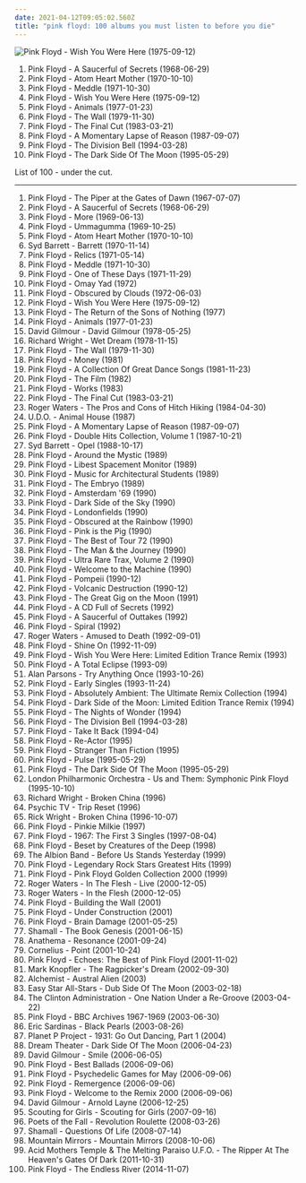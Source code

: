 ```yaml
---
date: 2021-04-12T09:05:02.560Z
title: "pink floyd: 100 albums you must listen to before you die"
---
```

![Pink Floyd - Wish You Were Here (1975-09-12)](http://coverartarchive.org/release/a2f73eb8-eee6-3588-8909-9046058a468e/18848883141-500.jpg "Pink Floyd - Wish You Were Here (1975-09-12)")
<ol class="albums">
<li data-cover="http://coverartarchive.org/release/164516d8-4fcf-3191-86cf-afcbf27eb055/5898666587-500.jpg" data-tags="psychedelic rock, psychedelic, progressive rock" role="button">Pink Floyd - A Saucerful of Secrets (1968-06-29)</li>
<li data-cover="http://coverartarchive.org/release/99bb4f7c-753f-34bf-bf10-71ce81a7db3e/14225359048-500.jpg" data-tags="progressive rock" role="button">Pink Floyd - Atom Heart Mother (1970-10-10)</li>
<li data-cover="http://coverartarchive.org/release/7acaa9ab-048c-3c82-8623-ea9b777137ac/2550522708-500.jpg" data-tags="progressive rock" role="button">Pink Floyd - Meddle (1971-10-30)</li>
<li data-cover="http://coverartarchive.org/release/a2f73eb8-eee6-3588-8909-9046058a468e/18848883141-500.jpg" data-tags="progressive rock" role="button">Pink Floyd - Wish You Were Here (1975-09-12)</li>
<li data-cover="http://coverartarchive.org/release/32f76eef-5004-3e80-bdf8-912298896134/14402610216-500.jpg" data-tags="progressive rock" role="button">Pink Floyd - Animals (1977-01-23)</li>
<li data-cover="http://coverartarchive.org/release/d4611812-e7cd-42bf-885a-b1cea9fd52bc/9371075020-500.jpg" data-tags="progressive rock" role="button">Pink Floyd - The Wall (1979-11-30)</li>
<li data-cover="https://img.discogs.com/iKg8rhotc6r-TF83GQpgvO9tNbM=/fit-in/600x600/filters:strip_icc():format(jpeg):mode_rgb():quality(90)/discogs-images/R-5902968-1518109711-5321.jpeg.jpg" data-tags="progressive rock" role="button">Pink Floyd - The Final Cut (1983-03-21)</li>
<li data-cover="http://coverartarchive.org/release/71598c54-c968-4d00-8ca2-d03d99c97004/9840887264-500.jpg" data-tags="progressive rock" role="button">Pink Floyd - A Momentary Lapse of Reason (1987-09-07)</li>
<li data-cover="http://coverartarchive.org/release/a1a86e05-c23f-4a40-b50a-14dd7da379f2/14630330088-500.jpg" data-tags="progressive rock" role="button">Pink Floyd - The Division Bell (1994-03-28)</li>
<li data-cover="http://coverartarchive.org/release/24ce2ec1-7b23-32f8-a92c-c576e054159b/16049538493-500.jpg" data-tags="progressive rock" role="button">Pink Floyd - The Dark Side Of The Moon (1995-05-29)</li>
</ol>
List of 100 - under the cut.
<!-- more -->

_________________

<ol class="albums">
<li data-cover="https://img.discogs.com/N-POZvhiJDjoIAmJFs3zunAdVxc=/fit-in/600x599/filters:strip_icc():format(jpeg):mode_rgb():quality(90)/discogs-images/R-2436741-1448794563-6047.jpeg.jpg" data-tags="psychedelic rock, psychedelic" role="button">
Pink Floyd - The Piper at the Gates of Dawn (1967-07-07)
</li>
<li data-cover="http://coverartarchive.org/release/164516d8-4fcf-3191-86cf-afcbf27eb055/5898666587-500.jpg" data-tags="psychedelic rock, psychedelic, progressive rock" role="button">
Pink Floyd - A Saucerful of Secrets (1968-06-29)
</li>
<li data-cover="http://coverartarchive.org/release/3ac5a1f8-51d0-3db3-bfdc-c5803d8f2799/14207788461-500.jpg" data-tags="progressive rock, psychedelic rock, 60s, soundtrack" role="button">
Pink Floyd - More (1969-06-13)
</li>
<li data-cover="http://coverartarchive.org/release/53e9678a-90dd-3c32-8d28-1584b612f95f/9839280602-500.jpg" data-tags="psychedelic rock, progressive rock" role="button">
Pink Floyd - Ummagumma (1969-10-25)
</li>
<li data-cover="http://coverartarchive.org/release/99bb4f7c-753f-34bf-bf10-71ce81a7db3e/14225359048-500.jpg" data-tags="progressive rock" role="button">
Pink Floyd - Atom Heart Mother (1970-10-10)
</li>
<li data-cover="https://img.discogs.com/xDHGJbZjULblPfKijXfSfYSwsoI=/fit-in/500x500/filters:strip_icc():format(jpeg):mode_rgb():quality(90)/discogs-images/R-670615-1228830557.jpeg.jpg" data-tags="psychedelic, psychedelic rock" role="button">
Syd Barrett - Barrett (1970-11-14)
</li>
<li data-cover="http://coverartarchive.org/release/24dd5402-4f63-3648-bcd2-edcb91896d6c/14265700473-500.jpg" data-tags="psychedelic rock, psychedelic, pink floyd" role="button">
Pink Floyd - Relics (1971-05-14)
</li>
<li data-cover="http://coverartarchive.org/release/7acaa9ab-048c-3c82-8623-ea9b777137ac/2550522708-500.jpg" data-tags="progressive rock" role="button">
Pink Floyd - Meddle (1971-10-30)
</li>
<li data-cover="http://coverartarchive.org/release/e2f664fd-c2d7-499d-95b2-975316bca85e/14519659093-500.jpg" data-tags="pink floyd" role="button">
Pink Floyd - One of These Days (1971-11-29)
</li>
<li data-cover="http://coverartarchive.org/release/a87679ce-b66c-47c8-8bd2-cc4733f4d1c7/14333798318-500.jpg" data-tags="pink floyd" role="button">
Pink Floyd - Omay Yad (1972)
</li>
<li data-cover="https://img.discogs.com/zc3ziFn38yiirxhkQ69ag_DjLe0=/fit-in/600x600/filters:strip_icc():format(jpeg):mode_rgb():quality(90)/discogs-images/R-643604-1280147837.jpeg.jpg" data-tags="progressive rock" role="button">
Pink Floyd - Obscured by Clouds (1972-06-03)
</li>
<li data-cover="http://coverartarchive.org/release/a2f73eb8-eee6-3588-8909-9046058a468e/18848883141-500.jpg" data-tags="progressive rock" role="button">
Pink Floyd - Wish You Were Here (1975-09-12)
</li>
<li data-cover="https://img.discogs.com/2ij4GTqQs9GzcXVoxyZCbJTpAQg=/fit-in/576x512/filters:strip_icc():format(jpeg):mode_rgb():quality(90)/discogs-images/R-3883211-1347987449-8859.jpeg.jpg" data-tags="pink floyd" role="button">
Pink Floyd - The Return of the Sons of Nothing (1977)
</li>
<li data-cover="http://coverartarchive.org/release/32f76eef-5004-3e80-bdf8-912298896134/14402610216-500.jpg" data-tags="progressive rock" role="button">
Pink Floyd - Animals (1977-01-23)
</li>
<li data-cover="http://coverartarchive.org/release/8793ad9f-ed81-4355-afcb-4b663ff14f86/1965116372-500.jpg" data-tags="progressive rock" role="button">
David Gilmour - David Gilmour (1978-05-25)
</li>
<li data-cover="https://img.discogs.com/0yrEiyDsOslpS69MvvW1tG-RK5I=/fit-in/600x594/filters:strip_icc():format(jpeg):mode_rgb():quality(90)/discogs-images/R-409930-1506580136-9788.jpeg.jpg" data-tags="soft rock, progressive rock, rockstar, wright is never wrong" role="button">
Richard Wright - Wet Dream (1978-11-15)
</li>
<li data-cover="http://coverartarchive.org/release/d4611812-e7cd-42bf-885a-b1cea9fd52bc/9371075020-500.jpg" data-tags="progressive rock" role="button">
Pink Floyd - The Wall (1979-11-30)
</li>
<li data-cover="http://coverartarchive.org/release/c0fc373b-a102-490d-8cb1-40263c9d0381/14437404770-500.jpg" data-tags="pink floyd" role="button">
Pink Floyd - Money (1981)
</li>
<li data-cover="http://coverartarchive.org/release/985f059e-d503-378f-9e27-7c2f104653c5/18902154264-500.jpg" data-tags="classic rock, pink floyd, progressive rock" role="button">
Pink Floyd - A Collection Of Great Dance Songs (1981-11-23)
</li>
<li data-cover="https://img.discogs.com/pZtovo9k-ZmVlcbTzx-_13uOYHU=/fit-in/600x602/filters:strip_icc():format(jpeg):mode_rgb():quality(90)/discogs-images/R-2527357-1476306978-1191.jpeg.jpg" data-tags="opera, rock, hard rock, progressive rock, pink floyd" role="button">
Pink Floyd - The Film (1982)
</li>
<li data-cover="http://coverartarchive.org/release/0304caae-7e73-4edd-b807-174735911ff5/14452443858-500.jpg" data-tags="pink floyd, progressive rock" role="button">
Pink Floyd - Works (1983)
</li>
<li data-cover="https://img.discogs.com/iKg8rhotc6r-TF83GQpgvO9tNbM=/fit-in/600x600/filters:strip_icc():format(jpeg):mode_rgb():quality(90)/discogs-images/R-5902968-1518109711-5321.jpeg.jpg" data-tags="progressive rock" role="button">
Pink Floyd - The Final Cut (1983-03-21)
</li>
<li data-cover="http://coverartarchive.org/release/6511241e-4e87-4bed-ac22-a012523c58b8/2978187379-500.jpg" data-tags="progressive rock" role="button">
Roger Waters - The Pros and Cons of Hitch Hiking (1984-04-30)
</li>
<li data-cover="https://img.discogs.com/cfc9e7fd50d7c9c08931869b95f6849a01d0635d/images/spacer.gif" data-tags="heavy metal" role="button">
U.D.O. - Animal House (1987)
</li>
<li data-cover="http://coverartarchive.org/release/71598c54-c968-4d00-8ca2-d03d99c97004/9840887264-500.jpg" data-tags="progressive rock" role="button">
Pink Floyd - A Momentary Lapse of Reason (1987-09-07)
</li>
<li data-cover="https://img.discogs.com/sei3QGagP9Kz4-tu-L0temZK1p4=/fit-in/600x601/filters:strip_icc():format(jpeg):mode_rgb():quality(90)/discogs-images/R-656415-1280148068.jpeg.jpg" data-tags="pink floyd" role="button">
Pink Floyd - Double Hits Collection, Volume 1 (1987-10-21)
</li>
<li data-cover="http://coverartarchive.org/release/45e99e44-c955-4d44-94b9-8f0e1593fa12/23911853040-500.jpg" data-tags="psychedelic rock, classic rock, psychedelic" role="button">
Syd Barrett - Opel (1988-10-17)
</li>
<li data-cover="http://coverartarchive.org/release/068a2d4e-6f71-44e8-b0f9-65aa98f7f964/27206568210-500.jpg" data-tags="pink floyd" role="button">
Pink Floyd - Around the Mystic (1989)
</li>
<li data-cover="http://coverartarchive.org/release/df2f52b4-ccea-4ba5-932a-6e0bf9d946e5/28719054054-500.jpg" data-tags="pink floyd" role="button">
Pink Floyd - Libest Spacement Monitor (1989)
</li>
<li data-cover="http://coverartarchive.org/release/f350379e-932c-4337-898b-c7184a1b677c/26730463901-500.jpg" data-tags="pink floyd" role="button">
Pink Floyd - Music for Architectural Students (1989)
</li>
<li data-cover="http://coverartarchive.org/release/921c0181-c6b0-4804-a851-caa7634e53ae/13498136856-500.jpg" data-tags="pink floyd" role="button">
Pink Floyd - The Embryo (1989)
</li>
<li data-cover="https://img.discogs.com/y2OasXXRniX6TG_Awj_xHPxwwvw=/fit-in/600x536/filters:strip_icc():format(jpeg):mode_rgb():quality(90)/discogs-images/R-2466411-1455885631-3300.jpeg.jpg" data-tags="pink floyd" role="button">
Pink Floyd - Amsterdam '69 (1990)
</li>
<li data-cover="https://img.discogs.com/sei3QGagP9Kz4-tu-L0temZK1p4=/fit-in/600x601/filters:strip_icc():format(jpeg):mode_rgb():quality(90)/discogs-images/R-656415-1280148068.jpeg.jpg" data-tags="progressive rock, classic rock, psychedelic rock" role="button">
Pink Floyd - Dark Side of the Sky (1990)
</li>
<li data-cover="https://img.discogs.com/y2OasXXRniX6TG_Awj_xHPxwwvw=/fit-in/600x536/filters:strip_icc():format(jpeg):mode_rgb():quality(90)/discogs-images/R-2466411-1455885631-3300.jpeg.jpg" data-tags="pink floyd" role="button">
Pink Floyd - Londonfields (1990)
</li>
<li data-cover="https://img.discogs.com/sei3QGagP9Kz4-tu-L0temZK1p4=/fit-in/600x601/filters:strip_icc():format(jpeg):mode_rgb():quality(90)/discogs-images/R-656415-1280148068.jpeg.jpg" data-tags="70s, pink floyd, guitar virtuoso" role="button">
Pink Floyd - Obscured at the Rainbow (1990)
</li>
<li data-cover="http://coverartarchive.org/release/08245a23-9b49-4d72-bf41-919bae71ad92/2027886586-500.jpg" data-tags="pink floyd, progressive rock" role="button">
Pink Floyd - Pink is the Pig (1990)
</li>
<li data-cover="http://coverartarchive.org/release/6fdb215f-55d9-4a72-ae27-ed2b828a5925/27224128554-500.jpg" data-tags="pink floyd" role="button">
Pink Floyd - The Best of Tour 72 (1990)
</li>
<li data-cover="http://coverartarchive.org/release/42dc95e4-975f-4c81-8d27-b9b324fc33cf/16327686467-500.jpg" data-tags="classic rock, pink floyd" role="button">
Pink Floyd - The Man & the Journey (1990)
</li>
<li data-cover="http://coverartarchive.org/release/01a4cbf4-6fbe-41cc-9c0d-0a2297a7fc73/6929285093-500.jpg" data-tags="pink floyd, pink floyd 26 - vol 2" role="button">
Pink Floyd - Ultra Rare Trax, Volume 2 (1990)
</li>
<li data-cover="http://coverartarchive.org/release/8d0d77aa-b955-4ca6-9c26-d4db1e358329/9433620776-500.jpg" data-tags="pink floyd, psychedelic-space rock" role="button">
Pink Floyd - Welcome to the Machine (1990)
</li>
<li data-cover="http://coverartarchive.org/release/75b1c878-9518-4f7c-842e-5445e6c70f69/26927826204-500.jpg" data-tags="pink floyd" role="button">
Pink Floyd - Pompeii (1990-12)
</li>
<li data-cover="http://coverartarchive.org/release/a5b79ce4-50cc-42a7-9ff6-6c5cd187eb02/13515423691-500.jpg" data-tags="70s, progressive rock, pink floyd" role="button">
Pink Floyd - Volcanic Destruction (1990-12)
</li>
<li data-cover="https://img.discogs.com/C-NiyF_RDbhblcTMCb5oB1OYFwY=/fit-in/600x580/filters:strip_icc():format(jpeg):mode_rgb():quality(90)/discogs-images/R-11846240-1523449975-5686.jpeg.jpg" data-tags="pink floyd" role="button">
Pink Floyd - The Great Gig on the Moon (1991)
</li>
<li data-cover="http://coverartarchive.org/release/c5d5cf6b-6edd-4b2b-8947-40d67a32e441/8217785879-500.jpg" data-tags="pink floyd" role="button">
Pink Floyd - A CD Full of Secrets (1992)
</li>
<li data-cover="https://img.discogs.com/YbGRzz66eROCZ4A7PYK12_e3IX0=/fit-in/600x600/filters:strip_icc():format(jpeg):mode_rgb():quality(90)/discogs-images/R-656420-1280147178.jpeg.jpg" data-tags="60s, psychedelic, psychedelia, pink floyd, terrascopic" role="button">
Pink Floyd - A Saucerful of Outtakes (1992)
</li>
<li data-cover="http://coverartarchive.org/release/1a8d81fa-5fa1-4f78-aca8-447c8c0baac7/26730803938-500.jpg" data-tags="pink floyd" role="button">
Pink Floyd - Spiral (1992)
</li>
<li data-cover="http://coverartarchive.org/release/c1b3f914-0b7f-3ee2-90ff-df83a62f4eb6/15706012837-500.jpg" data-tags="progressive rock" role="button">
Roger Waters - Amused to Death (1992-09-01)
</li>
<li data-cover="http://coverartarchive.org/release/b6943dc7-5a36-3978-ab27-62add09b00ba/7041107569-500.jpg" data-tags="pink floyd" role="button">
Pink Floyd - Shine On (1992-11-09)
</li>
<li data-cover="http://coverartarchive.org/release/e9f89509-a8cb-44b1-8436-c071889e361f/21936264419-500.jpg" data-tags="trance" role="button">
Pink Floyd - Wish You Were Here: Limited Edition Trance Remix (1993)
</li>
<li data-cover="http://coverartarchive.org/release/067a768e-9c7c-4581-a290-56ae6b0946ce/2841373384-500.jpg" data-tags="pink floyd" role="button">
Pink Floyd - A Total Eclipse (1993-09)
</li>
<li data-cover="http://coverartarchive.org/release/e1a03c0a-ff86-31b0-ad3e-27bcf758a14a/7108619466-500.jpg" data-tags="progressive rock" role="button">
Alan Parsons - Try Anything Once (1993-10-26)
</li>
<li data-cover="http://coverartarchive.org/release/1ecc78a8-ae27-45d4-8d92-998822852fcd/22775064330-500.jpg" data-tags="pink floyd" role="button">
Pink Floyd - Early Singles (1993-11-24)
</li>
<li data-cover="http://coverartarchive.org/release/aaeaf61f-62cc-4c1d-85eb-3972d7ef41e9/21936046981-500.jpg" data-tags="remix, pink floyd" role="button">
Pink Floyd - Absolutely Ambient: The Ultimate Remix Collection (1994)
</li>
<li data-cover="http://coverartarchive.org/release/40677611-bc3b-459c-94b1-03c8d642d95d/1620377974-500.jpg" data-tags="progressive rock, remix, pink floyd" role="button">
Pink Floyd - Dark Side of the Moon: Limited Edition Trance Remix (1994)
</li>
<li data-cover="http://coverartarchive.org/release/a6d917ab-7fb5-42d9-8159-b5fc6d8894e5/26727917920-500.jpg" data-tags="pink floyd" role="button">
Pink Floyd - The Nights of Wonder (1994)
</li>
<li data-cover="http://coverartarchive.org/release/a1a86e05-c23f-4a40-b50a-14dd7da379f2/14630330088-500.jpg" data-tags="progressive rock" role="button">
Pink Floyd - The Division Bell (1994-03-28)
</li>
<li data-cover="http://coverartarchive.org/release/d08d8f5b-5489-428e-961c-ec7cc553eea1/9435059423-500.jpg" data-tags="pink floyd" role="button">
Pink Floyd - Take It Back (1994-04)
</li>
<li data-cover="https://img.discogs.com/y2OasXXRniX6TG_Awj_xHPxwwvw=/fit-in/600x536/filters:strip_icc():format(jpeg):mode_rgb():quality(90)/discogs-images/R-2466411-1455885631-3300.jpeg.jpg" data-tags="pink floyd" role="button">
Pink Floyd - Re-Actor (1995)
</li>
<li data-cover="http://coverartarchive.org/release/f0411191-e6d2-487e-b90b-f19bd2030bae/9587789382-500.jpg" data-tags="pink floyd" role="button">
Pink Floyd - Stranger Than Fiction (1995)
</li>
<li data-cover="http://coverartarchive.org/release/dc9ed97b-4551-4a5b-8ab5-5776b5d75600/26944550465-500.jpg" data-tags="progressive rock" role="button">
Pink Floyd - Pulse (1995-05-29)
</li>
<li data-cover="http://coverartarchive.org/release/24ce2ec1-7b23-32f8-a92c-c576e054159b/16049538493-500.jpg" data-tags="progressive rock" role="button">
Pink Floyd - The Dark Side Of The Moon (1995-05-29)
</li>
<li data-cover="http://coverartarchive.org/release/0db3ea6a-5bfc-3a87-aaa1-1842d6722558/7060575433-500.jpg" data-tags="orchestra, my own discovery mode" role="button">
London Philharmonic Orchestra - Us and Them: Symphonic Pink Floyd (1995-10-10)
</li>
<li data-cover="http://coverartarchive.org/release/5db0e55f-51ea-426f-ad1a-a7359bf92195/15633609519-500.jpg" data-tags="progressive rock" role="button">
Richard Wright - Broken China (1996)
</li>
<li data-cover="http://coverartarchive.org/release/a12ee6f3-bcb8-4d86-9112-0a0ff8e35751/19061834565-500.jpg" data-tags="psychedelic, atmospheric, pink floyd, pagan, 90's, pastoral, my best discoveries, cyber-beatnik, fines 15 minus of me life, p tv, favorite and important albums - in no particular order" role="button">
Psychic TV - Trip Reset (1996)
</li>
<li data-cover="http://coverartarchive.org/release/c660b3aa-3cfe-492b-b1ec-06bbb33e637d/15790105624-500.jpg" data-tags="progressive rock" role="button">
Rick Wright - Broken China (1996-10-07)
</li>
<li data-cover="https://img.discogs.com/sei3QGagP9Kz4-tu-L0temZK1p4=/fit-in/600x601/filters:strip_icc():format(jpeg):mode_rgb():quality(90)/discogs-images/R-656415-1280148068.jpeg.jpg" data-tags="pink floyd" role="button">
Pink Floyd - Pinkie Milkie (1997)
</li>
<li data-cover="http://coverartarchive.org/release/47d05d4d-f62e-48c5-aa8c-09597cb52616/25985902238-500.jpg" data-tags="60s" role="button">
Pink Floyd - 1967: The First 3 Singles (1997-08-04)
</li>
<li data-cover="https://img.discogs.com/Hjpzm9PYe9ORZAJKHBzkaeF4F9M=/fit-in/300x300/filters:strip_icc():format(jpeg):mode_rgb():quality(90)/discogs-images/R-5185859-1386863138-6688.jpeg.jpg" data-tags="pink floyd" role="button">
Pink Floyd - Beset by Creatures of the Deep (1998)
</li>
<li data-cover="https://img.discogs.com/sJv05ptl6uDOLZhc1dobWbBCy7c=/fit-in/600x596/filters:strip_icc():format(jpeg):mode_rgb():quality(90)/discogs-images/R-2056247-1261314219.jpeg.jpg" data-tags="folk, pink floyd, smooth instrumental violin, rolling stones live" role="button">
The Albion Band - Before Us Stands Yesterday (1999)
</li>
<li data-cover="http://coverartarchive.org/release/e726d02c-b61f-476f-99ed-5bf2574a6047/1223044263-500.jpg" data-tags="pink floyd" role="button">
Pink Floyd - Legendary Rock Stars Greatest Hits (1999)
</li>
<li data-cover="https://img.discogs.com/C-NiyF_RDbhblcTMCb5oB1OYFwY=/fit-in/600x580/filters:strip_icc():format(jpeg):mode_rgb():quality(90)/discogs-images/R-11846240-1523449975-5686.jpeg.jpg" data-tags="pink floyd" role="button">
Pink Floyd - Pink Floyd Golden Collection 2000 (1999)
</li>
<li data-cover="http://coverartarchive.org/release/ca924b72-449c-3bcf-a8f4-56c2cb1e5597/28952938691-500.jpg" data-tags="pink floyd, live, ohuenno" role="button">
Roger Waters - In The Flesh - Live (2000-12-05)
</li>
<li data-cover="http://coverartarchive.org/release/9bb70a8a-5373-40da-a1cd-df471f3c72da/10078216881-500.jpg" data-tags="progressive rock" role="button">
Roger Waters - In the Flesh (2000-12-05)
</li>
<li data-cover="http://coverartarchive.org/release/6bfbb247-7039-433d-90f0-732d66bee5dc/6935505569-500.jpg" data-tags="pink floyd" role="button">
Pink Floyd - Building the Wall (2001)
</li>
<li data-cover="http://coverartarchive.org/release/8dc157b9-8ef1-4c00-8eb7-0e25fdd341ea/23197881873-500.jpg" data-tags="pink floyd" role="button">
Pink Floyd - Under Construction (2001)
</li>
<li data-cover="https://img.discogs.com/N-POZvhiJDjoIAmJFs3zunAdVxc=/fit-in/600x599/filters:strip_icc():format(jpeg):mode_rgb():quality(90)/discogs-images/R-2436741-1448794563-6047.jpeg.jpg" data-tags="pink floyd" role="button">
Pink Floyd - Brain Damage (2001-05-25)
</li>
<li data-cover="http://coverartarchive.org/release/a247a8e2-09b5-4558-ba34-babae45544de/14527989431-500.jpg" data-tags="german, space rock, psychedelic rock, progressive rock, art rock, krautrock, classic rock, symphonic rock" role="button">
Shamall - The Book Genesis (2001-06-15)
</li>
<li data-cover="https://img.discogs.com/zE1g7EfR92bN-uRdWuFEdTw8lvQ=/fit-in/600x960/filters:strip_icc():format(jpeg):mode_rgb():quality(90)/discogs-images/R-3695431-1552089588-2064.jpeg.jpg" data-tags="melancholic" role="button">
Anathema - Resonance (2001-09-24)
</li>
<li data-cover="http://coverartarchive.org/release/d467e488-2fae-4175-918b-7c9d10f43737/2876340833-500.jpg" data-tags="japanese" role="button">
Cornelius - Point (2001-10-24)
</li>
<li data-cover="http://coverartarchive.org/release/2a49d08f-5dfc-4ba6-8b40-537e3aa778bd/8035853353-500.jpg" data-tags="progressive rock" role="button">
Pink Floyd - Echoes: The Best of Pink Floyd (2001-11-02)
</li>
<li data-cover="http://coverartarchive.org/release/a2e94b5a-582a-4ca2-bcf8-5662c784ffb3/19316536645-500.jpg" data-tags="rock, mark knopfler" role="button">
Mark Knopfler - The Ragpicker's Dream (2002-09-30)
</li>
<li data-cover="http://coverartarchive.org/release/fcea685b-f945-4212-be34-4a255533498c/18640209400-500.jpg" data-tags="progressive metal" role="button">
Alchemist - Austral Alien (2003)
</li>
<li data-cover="http://coverartarchive.org/release/5c285b48-a2ee-4328-9398-d7b971272c05/5795022837-500.jpg" data-tags="dub, reggae" role="button">
Easy Star All-Stars - Dub Side Of The Moon (2003-02-18)
</li>
<li data-cover="https://img.discogs.com/d0S5G4AxUjUaYEe_slYUyH4IZf8=/fit-in/600x607/filters:strip_icc():format(jpeg):mode_rgb():quality(90)/discogs-images/R-1860040-1248374377.jpeg.jpg" data-tags="jazz, progressive rock, prog, marianne velvart, jrcrichardson, duncan parsons, jrc richardson, marc catley, paleys watch, cakeflap" role="button">
The Clinton Administration - One Nation Under a Re-Groove (2003-04-22)
</li>
<li data-cover="http://coverartarchive.org/release/9197db83-31b5-4eaa-9e96-1dc08ae5aa39/26886372116-500.jpg" data-tags="have on vinyl" role="button">
Pink Floyd - BBC Archives 1967-1969 (2003-06-30)
</li>
<li data-cover="https://img.discogs.com/2db7W1kyzQ9ocVZ88XzDb4NfJ-w=/fit-in/591x531/filters:strip_icc():format(jpeg):mode_rgb():quality(90)/discogs-images/R-2905319-1362137952-5607.jpeg.jpg" data-tags="delta blues, vblues" role="button">
Eric Sardinas - Black Pearls (2003-08-26)
</li>
<li data-cover="http://coverartarchive.org/release/2a53791c-fd72-4181-9f60-2d6360658e65/4145232980-500.jpg" data-tags="classic rock, rock, hard rock, progressive rock, pink floyd, bap, europe, yes, guns n roses, melodic rock, toto, led zeppelin, asia, cinderella, carole king, slash, roxy music, joan jett, survivor, journey, 80s rock, scorpions, saga, tony carey, udo lindenberg, alan parsons, peter maffay, suzi quatro, air supply, robin beck, 80s prog, julian thome, planetpcarey" role="button">
Planet P Project - 1931: Go Out Dancing, Part 1 (2004)
</li>
<li data-cover="http://coverartarchive.org/release/1e549bcc-c5c8-4a75-a131-027660da83d0/1281689911-500.jpg" data-tags="progressive rock, cover" role="button">
Dream Theater - Dark Side Of The Moon (2006-04-23)
</li>
<li data-cover="https://img.discogs.com/QwCGnBony9z8q-lt9Rxh4QKlH_Y=/fit-in/600x600/filters:strip_icc():format(jpeg):mode_rgb():quality(90)/discogs-images/R-7479861-1442504781-9415.jpeg.jpg" data-tags="pink floyd" role="button">
David Gilmour - Smile (2006-06-05)
</li>
<li data-cover="http://coverartarchive.org/release/62ab0e3d-eecc-4e3a-807d-7dcd28aee4d9/1612145208-500.jpg" data-tags="pink floyd" role="button">
Pink Floyd - Best Ballads (2006-09-06)
</li>
<li data-cover="http://coverartarchive.org/release/7eeec863-0cee-4357-bfd5-06e5347fa392/13253011294-500.jpg" data-tags="pink floyd" role="button">
Pink Floyd - Psychedelic Games for May (2006-09-06)
</li>
<li data-cover="https://img.discogs.com/sei3QGagP9Kz4-tu-L0temZK1p4=/fit-in/600x601/filters:strip_icc():format(jpeg):mode_rgb():quality(90)/discogs-images/R-656415-1280148068.jpeg.jpg" data-tags="progressive rock" role="button">
Pink Floyd - Remergence (2006-09-06)
</li>
<li data-cover="https://img.discogs.com/sei3QGagP9Kz4-tu-L0temZK1p4=/fit-in/600x601/filters:strip_icc():format(jpeg):mode_rgb():quality(90)/discogs-images/R-656415-1280148068.jpeg.jpg" data-tags="remix, pink floyd" role="button">
Pink Floyd - Welcome to the Remix 2000 (2006-09-06)
</li>
<li data-cover="https://img.discogs.com/A6UUV71RdP9yNoRdMgWIUrZ2CNE=/fit-in/600x590/filters:strip_icc():format(jpeg):mode_rgb():quality(90)/discogs-images/R-1233370-1202530106.jpeg.jpg" data-tags="progressive rock" role="button">
David Gilmour - Arnold Layne (2006-12-25)
</li>
<li data-cover="http://coverartarchive.org/release/b603c9dc-b1f8-4282-883f-4cbd051ef5d3/20156050715-500.jpg" data-tags="indie, pop" role="button">
Scouting for Girls - Scouting for Girls (2007-09-16)
</li>
<li data-cover="http://coverartarchive.org/release/2c541cf3-5a6c-4c9c-ae19-2136ea1d7430/5341126773-500.jpg" data-tags="rock, alternative rock" role="button">
Poets of the Fall - Revolution Roulette (2008-03-26)
</li>
<li data-cover="http://coverartarchive.org/release/c278e92d-58ec-400a-beab-0b71cbf7cdd7/15085459003-500.jpg" data-tags="progressive rock, psychedelic rock, art rock, space rock, german, classic rock, krautrock, symphonic rock" role="button">
Shamall - Questions Of Life (2008-07-14)
</li>
<li data-cover="http://coverartarchive.org/release/4be8b499-fa3d-40fd-9d92-d36ce39dd3ce/1149134561-500.jpg" data-tags="progressive rock, pink floyd" role="button">
Mountain Mirrors - Mountain Mirrors (2008-10-06)
</li>
<li data-cover="http://coverartarchive.org/release/15ef7a30-d0f0-4cee-80fc-5dc2a95e1422/14567248094-500.jpg" data-tags="psychedelic, pink floyd, japan, the doors, acid mothers temple, kawabata makoto, chinese flying saucer" role="button">
Acid Mothers Temple & The Melting Paraiso U.F.O. - The Ripper At The Heaven's Gates Of Dark (2011-10-31)
</li>
<li data-cover="http://coverartarchive.org/release/5b86c0c7-e339-4634-b7b3-de1924eb7a4f/15837120602-500.jpg" data-tags="progressive rock, ambient" role="button">
Pink Floyd - The Endless River (2014-11-07)
</li>
</ol>